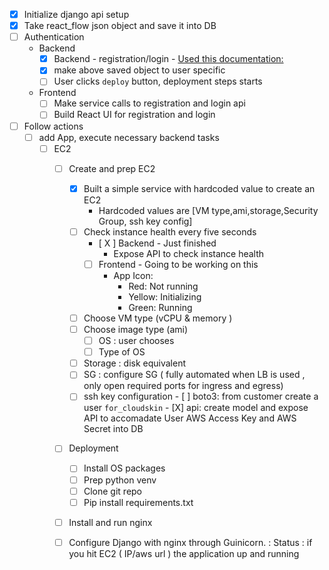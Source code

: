 
- [X] Initialize django api setup
- [X] Take react_flow json object and save it into DB
- [ ] Authentication
  - Backend
    - [X] Backend - registration/login - [Used this documentation:](https://medium.com/django-rest/django-rest-framework-login-and-register-user-fd91cf6029d5)
    - [X] make above saved object to user specific
    - [ ] User clicks `deploy` button, deployment steps starts
  - Frontend
    - [ ] Make service calls to registration and login api
    - [ ] Build React UI for registration and login
- [ ] Follow actions
  - [ ] add App, execute necessary backend tasks 
    - [ ]   EC2
        - [ ] Create and prep EC2
            - [X] Built a simple service with hardcoded value to create an EC2
              - Hardcoded values are [VM type,ami,storage,Security Group, ssh key config]
            - [ ] Check instance health every five seconds
              - [ X ] Backend - Just finished
                - Expose API to check instance health
              - [ ] Frontend - Going to be working on this
                - App Icon:
                  - Red: Not running
                  - Yellow: Initializing
                  - Green: Running
            - [ ]  Choose VM type (vCPU & memory )
            - [ ]  Choose image type (ami) 
                - [ ]  OS : user chooses
                - [ ]  Type of OS
            - [ ]  Storage : disk equivalent 
            - [ ]  SG : configure SG ( fully automated when LB is used , only open required ports for ingress and egress)
            - [ ]   ssh key configuration
              - [ ] boto3: from customer create a user `for_cloudskin`
              - [X] api: create model and expose API to accomadate User AWS Access Key and AWS  Secret into DB
          
        - [ ]  Deployment
            - [ ]  Install OS packages
            - [ ]  Prep python venv
            - [ ]  Clone git repo
            - [ ]  Pip install requirements.txt
        - [ ]  Install and run nginx
        - [ ]  Configure Django with nginx through Guinicorn.     : Status : if you hit EC2 ( IP/aws url ) the application up and running


